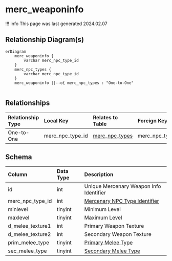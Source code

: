 # merc_weaponinfo

!!! info
	This page was last generated 2024.02.07

## Relationship Diagram(s)

```mermaid
erDiagram
    merc_weaponinfo {
        varchar merc_npc_type_id
    }
    merc_npc_types {
        varchar merc_npc_type_id
    }
    merc_weaponinfo ||--o{ merc_npc_types : "One-to-One"


```


## Relationships

| Relationship Type | Local Key | Relates to Table | Foreign Key |
| :--- | :--- | :--- | :--- |
| One-to-One | merc_npc_type_id | [merc_npc_types](../../schema/mercenaries/merc_npc_types.md) | merc_npc_type_id |


## Schema

| Column | Data Type | Description |
| :--- | :--- | :--- |
| id | int | Unique Mercenary Weapon Info Identifier |
| merc_npc_type_id | int | [Mercenary NPC Type Identifier](merc_npc_types.md) |
| minlevel | tinyint | Minimum Level |
| maxlevel | tinyint | Maximum Level |
| d_melee_texture1 | int | Primary Weapon Texture |
| d_melee_texture2 | int | Secondary Weapon Texture |
| prim_melee_type | tinyint | [Primary Melee Type](../../../../server/player/skills) |
| sec_melee_type | tinyint | [Secondary Melee Type](../../../../categories/player/skills) |

